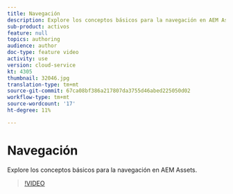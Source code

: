 ```yaml
---
title: Navegación
description: Explore los conceptos básicos para la navegación en AEM Assets.
sub-product: activos
feature: null
topics: authoring
audience: author
doc-type: feature video
activity: use
version: cloud-service
kt: 4305
thumbnail: 32046.jpg
translation-type: tm+mt
source-git-commit: 67ca08bf386a217807da3755d46abed225050d02
workflow-type: tm+mt
source-wordcount: '17'
ht-degree: 11%

---
```



# Navegación

Explore los conceptos básicos para la navegación en AEM Assets.

>[!VIDEO](https://video.tv.adobe.com/v/32046/?quality=12&learn=on&hidetitle=true)